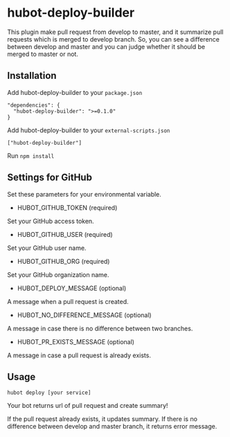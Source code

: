 # hubot-deploy-builder

This plugin make pull request from develop to master, and it summarize pull requests which is merged to develop branch.
So, you can see a difference between develop and master and you can judge whether it should be merged to master or not.

## Installation

Add hubot-deploy-builder to your `package.json`

```
"dependencies": {
  "hubot-deploy-builder": ">=0.1.0"
}
```

Add hubot-deploy-builder to your `external-scripts.json`

```
["hubot-deploy-builder"]
```

Run `npm install`

## Settings for GitHub

Set these parameters for your environmental variable.

* HUBOT_GITHUB_TOKEN
(required)

Set your GitHub access token.

* HUBOT_GITHUB_USER
(required)

Set your GitHub user name.


* HUBOT_GITHUB_ORG
(required)

Set your GitHub organization name.

* HUBOT_DEPLOY_MESSAGE
(optional)

A message when a pull request is created.

* HUBOT_NO_DIFFERENCE_MESSAGE
(optional)

A message in case there is no difference between two branches.

* HUBOT_PR_EXISTS_MESSAGE
(optional)

A message in case a pull request is already exists.

## Usage

```
hubot deploy [your service]
```

Your bot returns url of pull request and create summary!

If the pull request already exists, it updates summary.
If there is no difference between develop and master branch, it returns error message.

